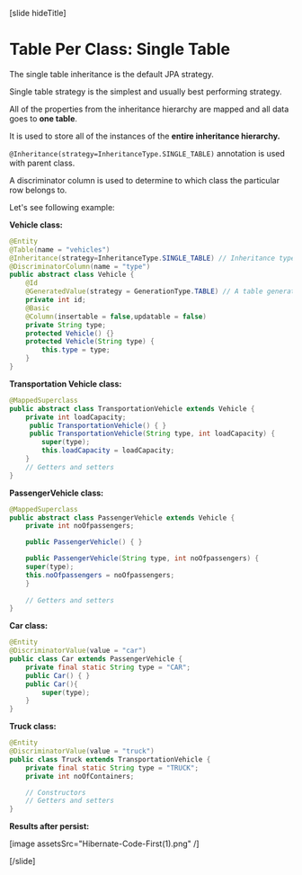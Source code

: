 [slide hideTitle]

# Table Per Class: Single Table

The single table inheritance is the default JPA strategy.

Single table strategy is the simplest and usually best performing strategy. 

All of the properties from the inheritance hierarchy are mapped and all data goes to **one table**.

It is used to store all of the instances of the **entire inheritance hierarchy.**

`@Inheritance(strategy=InheritanceType.SINGLE_TABLE)` annotation is used with parent class. 

A discriminator column is used to determine to which class the particular row belongs to.

Let's see following example:

**Vehicle class:**

``` java
@Entity
@Table(name = "vehicles")
@Inheritance(strategy=InheritanceType.SINGLE_TABLE) // Inheritance type
@DiscriminatorColumn(name = "type")
public abstract class Vehicle {
    @Id
    @GeneratedValue(strategy = GenerationType.TABLE) // A table generator is used for each table
    private int id;
    @Basic
    @Column(insertable = false,updatable = false)
    private String type;
    protected Vehicle() {}
    protected Vehicle(String type) {
        this.type = type;
    } 
}
```

**Transportation Vehicle class:**

``` java
@MappedSuperclass
public abstract class TransportationVehicle extends Vehicle {
    private int loadCapacity;
     public TransportationVehicle() { }
     public TransportationVehicle(String type, int loadCapacity) {
        super(type);
        this.loadCapacity = loadCapacity;
    }
    // Getters and setters	
}
```

**PassengerVehicle class:**

``` java
@MappedSuperclass
public abstract class PassengerVehicle extends Vehicle {
    private int noOfpassengers;

    public PassengerVehicle() { }

    public PassengerVehicle(String type, int noOfpassengers) {
	super(type);
	this.noOfpassengers = noOfpassengers;
    }
    
    // Getters and setters
}
```

**Car class:**

``` java
@Entity
@DiscriminatorValue(value = "car") 
public class Car extends PassengerVehicle {
    private final static String type = "CAR";
    public Car() { }
    public Car(){
        super(type);
    }
}
```

**Truck class:**

``` java
@Entity
@DiscriminatorValue(value = "truck")
public class Truck extends TransportationVehicle {
    private final static String type = "TRUCK";
    private int noOfContainers;

    // Constructors
    // Getters and setters    
}
```

**Results after persist:**

[image assetsSrc="Hibernate-Code-First(1).png" /]






[/slide]